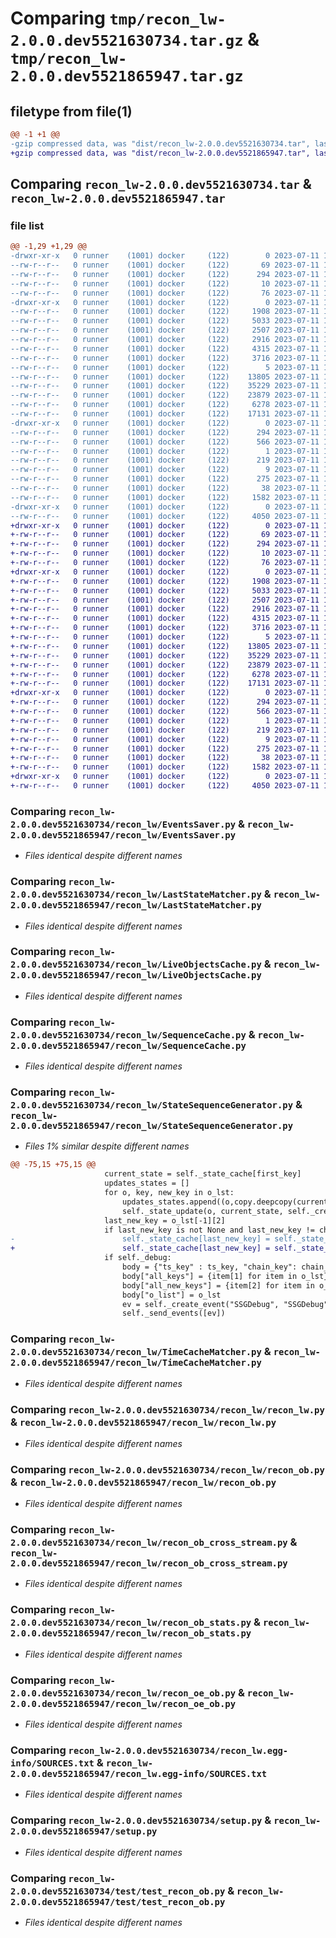 # Comparing `tmp/recon_lw-2.0.0.dev5521630734.tar.gz` & `tmp/recon_lw-2.0.0.dev5521865947.tar.gz`

## filetype from file(1)

```diff
@@ -1 +1 @@
-gzip compressed data, was "dist/recon_lw-2.0.0.dev5521630734.tar", last modified: Tue Jul 11 15:04:54 2023, max compression
+gzip compressed data, was "dist/recon_lw-2.0.0.dev5521865947.tar", last modified: Tue Jul 11 15:26:18 2023, max compression
```

## Comparing `recon_lw-2.0.0.dev5521630734.tar` & `recon_lw-2.0.0.dev5521865947.tar`

### file list

```diff
@@ -1,29 +1,29 @@
-drwxr-xr-x   0 runner    (1001) docker     (122)        0 2023-07-11 15:04:54.000000 recon_lw-2.0.0.dev5521630734/
--rw-r--r--   0 runner    (1001) docker     (122)       69 2023-07-11 15:04:10.000000 recon_lw-2.0.0.dev5521630734/MANIFEST.in
--rw-r--r--   0 runner    (1001) docker     (122)      294 2023-07-11 15:04:54.000000 recon_lw-2.0.0.dev5521630734/PKG-INFO
--rw-r--r--   0 runner    (1001) docker     (122)       10 2023-07-11 15:04:10.000000 recon_lw-2.0.0.dev5521630734/README.md
--rw-r--r--   0 runner    (1001) docker     (122)       76 2023-07-11 15:04:33.000000 recon_lw-2.0.0.dev5521630734/package_info.json
-drwxr-xr-x   0 runner    (1001) docker     (122)        0 2023-07-11 15:04:54.000000 recon_lw-2.0.0.dev5521630734/recon_lw/
--rw-r--r--   0 runner    (1001) docker     (122)     1908 2023-07-11 15:04:10.000000 recon_lw-2.0.0.dev5521630734/recon_lw/EventsSaver.py
--rw-r--r--   0 runner    (1001) docker     (122)     5033 2023-07-11 15:04:10.000000 recon_lw-2.0.0.dev5521630734/recon_lw/LastStateMatcher.py
--rw-r--r--   0 runner    (1001) docker     (122)     2507 2023-07-11 15:04:10.000000 recon_lw-2.0.0.dev5521630734/recon_lw/LiveObjectsCache.py
--rw-r--r--   0 runner    (1001) docker     (122)     2916 2023-07-11 15:04:10.000000 recon_lw-2.0.0.dev5521630734/recon_lw/SequenceCache.py
--rw-r--r--   0 runner    (1001) docker     (122)     4315 2023-07-11 15:04:10.000000 recon_lw-2.0.0.dev5521630734/recon_lw/StateSequenceGenerator.py
--rw-r--r--   0 runner    (1001) docker     (122)     3716 2023-07-11 15:04:10.000000 recon_lw-2.0.0.dev5521630734/recon_lw/TimeCacheMatcher.py
--rw-r--r--   0 runner    (1001) docker     (122)        5 2023-07-11 15:04:10.000000 recon_lw-2.0.0.dev5521630734/recon_lw/__init__.py
--rw-r--r--   0 runner    (1001) docker     (122)    13805 2023-07-11 15:04:10.000000 recon_lw-2.0.0.dev5521630734/recon_lw/recon_lw.py
--rw-r--r--   0 runner    (1001) docker     (122)    35229 2023-07-11 15:04:10.000000 recon_lw-2.0.0.dev5521630734/recon_lw/recon_ob.py
--rw-r--r--   0 runner    (1001) docker     (122)    23879 2023-07-11 15:04:10.000000 recon_lw-2.0.0.dev5521630734/recon_lw/recon_ob_cross_stream.py
--rw-r--r--   0 runner    (1001) docker     (122)     6278 2023-07-11 15:04:10.000000 recon_lw-2.0.0.dev5521630734/recon_lw/recon_ob_stats.py
--rw-r--r--   0 runner    (1001) docker     (122)    17131 2023-07-11 15:04:10.000000 recon_lw-2.0.0.dev5521630734/recon_lw/recon_oe_ob.py
-drwxr-xr-x   0 runner    (1001) docker     (122)        0 2023-07-11 15:04:54.000000 recon_lw-2.0.0.dev5521630734/recon_lw.egg-info/
--rw-r--r--   0 runner    (1001) docker     (122)      294 2023-07-11 15:04:54.000000 recon_lw-2.0.0.dev5521630734/recon_lw.egg-info/PKG-INFO
--rw-r--r--   0 runner    (1001) docker     (122)      566 2023-07-11 15:04:54.000000 recon_lw-2.0.0.dev5521630734/recon_lw.egg-info/SOURCES.txt
--rw-r--r--   0 runner    (1001) docker     (122)        1 2023-07-11 15:04:54.000000 recon_lw-2.0.0.dev5521630734/recon_lw.egg-info/dependency_links.txt
--rw-r--r--   0 runner    (1001) docker     (122)      219 2023-07-11 15:04:54.000000 recon_lw-2.0.0.dev5521630734/recon_lw.egg-info/requires.txt
--rw-r--r--   0 runner    (1001) docker     (122)        9 2023-07-11 15:04:54.000000 recon_lw-2.0.0.dev5521630734/recon_lw.egg-info/top_level.txt
--rw-r--r--   0 runner    (1001) docker     (122)      275 2023-07-11 15:04:10.000000 recon_lw-2.0.0.dev5521630734/requirements.txt
--rw-r--r--   0 runner    (1001) docker     (122)       38 2023-07-11 15:04:54.000000 recon_lw-2.0.0.dev5521630734/setup.cfg
--rw-r--r--   0 runner    (1001) docker     (122)     1582 2023-07-11 15:04:10.000000 recon_lw-2.0.0.dev5521630734/setup.py
-drwxr-xr-x   0 runner    (1001) docker     (122)        0 2023-07-11 15:04:54.000000 recon_lw-2.0.0.dev5521630734/test/
--rw-r--r--   0 runner    (1001) docker     (122)     4050 2023-07-11 15:04:10.000000 recon_lw-2.0.0.dev5521630734/test/test_recon_ob.py
+drwxr-xr-x   0 runner    (1001) docker     (122)        0 2023-07-11 15:26:18.000000 recon_lw-2.0.0.dev5521865947/
+-rw-r--r--   0 runner    (1001) docker     (122)       69 2023-07-11 15:25:30.000000 recon_lw-2.0.0.dev5521865947/MANIFEST.in
+-rw-r--r--   0 runner    (1001) docker     (122)      294 2023-07-11 15:26:18.000000 recon_lw-2.0.0.dev5521865947/PKG-INFO
+-rw-r--r--   0 runner    (1001) docker     (122)       10 2023-07-11 15:25:30.000000 recon_lw-2.0.0.dev5521865947/README.md
+-rw-r--r--   0 runner    (1001) docker     (122)       76 2023-07-11 15:25:56.000000 recon_lw-2.0.0.dev5521865947/package_info.json
+drwxr-xr-x   0 runner    (1001) docker     (122)        0 2023-07-11 15:26:18.000000 recon_lw-2.0.0.dev5521865947/recon_lw/
+-rw-r--r--   0 runner    (1001) docker     (122)     1908 2023-07-11 15:25:30.000000 recon_lw-2.0.0.dev5521865947/recon_lw/EventsSaver.py
+-rw-r--r--   0 runner    (1001) docker     (122)     5033 2023-07-11 15:25:30.000000 recon_lw-2.0.0.dev5521865947/recon_lw/LastStateMatcher.py
+-rw-r--r--   0 runner    (1001) docker     (122)     2507 2023-07-11 15:25:30.000000 recon_lw-2.0.0.dev5521865947/recon_lw/LiveObjectsCache.py
+-rw-r--r--   0 runner    (1001) docker     (122)     2916 2023-07-11 15:25:30.000000 recon_lw-2.0.0.dev5521865947/recon_lw/SequenceCache.py
+-rw-r--r--   0 runner    (1001) docker     (122)     4315 2023-07-11 15:25:30.000000 recon_lw-2.0.0.dev5521865947/recon_lw/StateSequenceGenerator.py
+-rw-r--r--   0 runner    (1001) docker     (122)     3716 2023-07-11 15:25:30.000000 recon_lw-2.0.0.dev5521865947/recon_lw/TimeCacheMatcher.py
+-rw-r--r--   0 runner    (1001) docker     (122)        5 2023-07-11 15:25:30.000000 recon_lw-2.0.0.dev5521865947/recon_lw/__init__.py
+-rw-r--r--   0 runner    (1001) docker     (122)    13805 2023-07-11 15:25:30.000000 recon_lw-2.0.0.dev5521865947/recon_lw/recon_lw.py
+-rw-r--r--   0 runner    (1001) docker     (122)    35229 2023-07-11 15:25:30.000000 recon_lw-2.0.0.dev5521865947/recon_lw/recon_ob.py
+-rw-r--r--   0 runner    (1001) docker     (122)    23879 2023-07-11 15:25:30.000000 recon_lw-2.0.0.dev5521865947/recon_lw/recon_ob_cross_stream.py
+-rw-r--r--   0 runner    (1001) docker     (122)     6278 2023-07-11 15:25:30.000000 recon_lw-2.0.0.dev5521865947/recon_lw/recon_ob_stats.py
+-rw-r--r--   0 runner    (1001) docker     (122)    17131 2023-07-11 15:25:30.000000 recon_lw-2.0.0.dev5521865947/recon_lw/recon_oe_ob.py
+drwxr-xr-x   0 runner    (1001) docker     (122)        0 2023-07-11 15:26:18.000000 recon_lw-2.0.0.dev5521865947/recon_lw.egg-info/
+-rw-r--r--   0 runner    (1001) docker     (122)      294 2023-07-11 15:26:18.000000 recon_lw-2.0.0.dev5521865947/recon_lw.egg-info/PKG-INFO
+-rw-r--r--   0 runner    (1001) docker     (122)      566 2023-07-11 15:26:18.000000 recon_lw-2.0.0.dev5521865947/recon_lw.egg-info/SOURCES.txt
+-rw-r--r--   0 runner    (1001) docker     (122)        1 2023-07-11 15:26:18.000000 recon_lw-2.0.0.dev5521865947/recon_lw.egg-info/dependency_links.txt
+-rw-r--r--   0 runner    (1001) docker     (122)      219 2023-07-11 15:26:18.000000 recon_lw-2.0.0.dev5521865947/recon_lw.egg-info/requires.txt
+-rw-r--r--   0 runner    (1001) docker     (122)        9 2023-07-11 15:26:18.000000 recon_lw-2.0.0.dev5521865947/recon_lw.egg-info/top_level.txt
+-rw-r--r--   0 runner    (1001) docker     (122)      275 2023-07-11 15:25:30.000000 recon_lw-2.0.0.dev5521865947/requirements.txt
+-rw-r--r--   0 runner    (1001) docker     (122)       38 2023-07-11 15:26:18.000000 recon_lw-2.0.0.dev5521865947/setup.cfg
+-rw-r--r--   0 runner    (1001) docker     (122)     1582 2023-07-11 15:25:30.000000 recon_lw-2.0.0.dev5521865947/setup.py
+drwxr-xr-x   0 runner    (1001) docker     (122)        0 2023-07-11 15:26:18.000000 recon_lw-2.0.0.dev5521865947/test/
+-rw-r--r--   0 runner    (1001) docker     (122)     4050 2023-07-11 15:25:30.000000 recon_lw-2.0.0.dev5521865947/test/test_recon_ob.py
```

### Comparing `recon_lw-2.0.0.dev5521630734/recon_lw/EventsSaver.py` & `recon_lw-2.0.0.dev5521865947/recon_lw/EventsSaver.py`

 * *Files identical despite different names*

### Comparing `recon_lw-2.0.0.dev5521630734/recon_lw/LastStateMatcher.py` & `recon_lw-2.0.0.dev5521865947/recon_lw/LastStateMatcher.py`

 * *Files identical despite different names*

### Comparing `recon_lw-2.0.0.dev5521630734/recon_lw/LiveObjectsCache.py` & `recon_lw-2.0.0.dev5521865947/recon_lw/LiveObjectsCache.py`

 * *Files identical despite different names*

### Comparing `recon_lw-2.0.0.dev5521630734/recon_lw/SequenceCache.py` & `recon_lw-2.0.0.dev5521865947/recon_lw/SequenceCache.py`

 * *Files identical despite different names*

### Comparing `recon_lw-2.0.0.dev5521630734/recon_lw/StateSequenceGenerator.py` & `recon_lw-2.0.0.dev5521865947/recon_lw/StateSequenceGenerator.py`

 * *Files 1% similar despite different names*

```diff
@@ -75,15 +75,15 @@
                     current_state = self._state_cache[first_key]
                     updates_states = []
                     for o, key, new_key in o_lst:
                         updates_states.append((o,copy.deepcopy(current_state)))
                         self._state_update(o, current_state, self._create_event, self._send_events)
                     last_new_key = o_lst[-1][2]
                     if last_new_key is not None and last_new_key != chain_key:
-                        self._state_cache[last_new_key] = self._state_cache.pop(chain_key)
+                        self._state_cache[last_new_key] = self._state_cache.pop(first_key)
                     if self._debug:
                         body = {"ts_key" : ts_key, "chain_key": chain_key, "last_new_key": last_new_key, "stream": stream}
                         body["all_keys"] = {item[1] for item in o_lst}
                         body["all_new_keys"] = {item[2] for item in o_lst}
                         body["o_list"] = o_lst
                         ev = self._create_event("SSGDebug", "SSGDebug", True, body)
                         self._send_events([ev])
```

### Comparing `recon_lw-2.0.0.dev5521630734/recon_lw/TimeCacheMatcher.py` & `recon_lw-2.0.0.dev5521865947/recon_lw/TimeCacheMatcher.py`

 * *Files identical despite different names*

### Comparing `recon_lw-2.0.0.dev5521630734/recon_lw/recon_lw.py` & `recon_lw-2.0.0.dev5521865947/recon_lw/recon_lw.py`

 * *Files identical despite different names*

### Comparing `recon_lw-2.0.0.dev5521630734/recon_lw/recon_ob.py` & `recon_lw-2.0.0.dev5521865947/recon_lw/recon_ob.py`

 * *Files identical despite different names*

### Comparing `recon_lw-2.0.0.dev5521630734/recon_lw/recon_ob_cross_stream.py` & `recon_lw-2.0.0.dev5521865947/recon_lw/recon_ob_cross_stream.py`

 * *Files identical despite different names*

### Comparing `recon_lw-2.0.0.dev5521630734/recon_lw/recon_ob_stats.py` & `recon_lw-2.0.0.dev5521865947/recon_lw/recon_ob_stats.py`

 * *Files identical despite different names*

### Comparing `recon_lw-2.0.0.dev5521630734/recon_lw/recon_oe_ob.py` & `recon_lw-2.0.0.dev5521865947/recon_lw/recon_oe_ob.py`

 * *Files identical despite different names*

### Comparing `recon_lw-2.0.0.dev5521630734/recon_lw.egg-info/SOURCES.txt` & `recon_lw-2.0.0.dev5521865947/recon_lw.egg-info/SOURCES.txt`

 * *Files identical despite different names*

### Comparing `recon_lw-2.0.0.dev5521630734/setup.py` & `recon_lw-2.0.0.dev5521865947/setup.py`

 * *Files identical despite different names*

### Comparing `recon_lw-2.0.0.dev5521630734/test/test_recon_ob.py` & `recon_lw-2.0.0.dev5521865947/test/test_recon_ob.py`

 * *Files identical despite different names*

